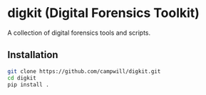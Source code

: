# digkit (Digital Forensics Toolkit)

A collection of digital forensics tools and scripts.

## Installation

```bash
git clone https://github.com/campwill/digkit.git
cd digkit
pip install .
